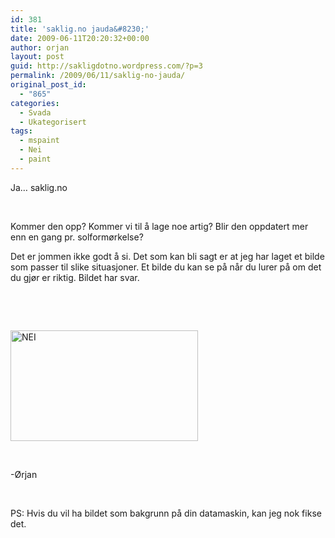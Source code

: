 ```yaml
---
id: 381
title: 'saklig.no jauda&#8230;'
date: 2009-06-11T20:20:32+00:00
author: orjan
layout: post
guid: http://sakligdotno.wordpress.com/?p=3
permalink: /2009/06/11/saklig-no-jauda/
original_post_id:
  - "865"
categories:
  - Svada
  - Ukategorisert
tags:
  - mspaint
  - Nei
  - paint
---
```

Ja&#8230; saklig.no

 

Kommer den opp? Kommer vi til å lage noe artig? Blir den oppdatert mer enn en gang pr. solformørkelse?

Det er jommen ikke godt å si. Det som kan bli sagt er at jeg har laget et bilde som passer til slike situasjoner. Et bilde du kan se på når du lurer på om det du gjør er riktig. Bildet har svar.

 

 
  
<img class="aligncenter size-medium wp-image-5" title="NEI" src="http://46.101.118.241/wp-content/uploads/2009/06/nei1.jpg?w=300" alt="NEI" width="300" height="177" srcset="http://46.101.118.241/wp-content/uploads/2009/06/nei1.jpg 992w, http://46.101.118.241/wp-content/uploads/2009/06/nei1-300x177.jpg 300w, http://46.101.118.241/wp-content/uploads/2009/06/nei1-768x454.jpg 768w" sizes="(max-width: 300px) 100vw, 300px" />

 

-Ørjan

 

PS: Hvis du vil ha bildet som bakgrunn på din datamaskin, kan jeg nok fikse det.